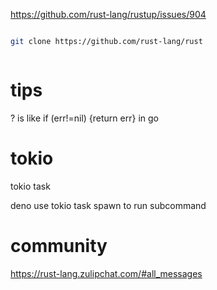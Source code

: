 

https://github.com/rust-lang/rustup/issues/904


```bash

git clone https://github.com/rust-lang/rust



```


# tips

? is like if (err!=nil) {return err} in go


# tokio

tokio task

deno use tokio task spawn to run subcommand

# community 


https://rust-lang.zulipchat.com/#all_messages
